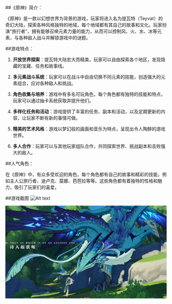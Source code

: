 ##《原神》简介：

《原神》是一款以幻想世界为背景的游戏，玩家将进入名为提瓦特（Teyvat）的奇幻大陆，探索各种风格独特的地域，每个地域都有其自己的故事和文化。玩家扮演“旅行者”，拥有能够召唤元素力量的能力，从而可以控制风、火、水、冰等元素，与各种敌人战斗并解锁游戏中的谜题。

##游戏特点：

1. **开放世界探索**：提瓦特大陆宏大而精美，玩家可以自由探索各个地区，发现隐藏的宝藏、任务和故事线。

2. **多元素战斗系统**：玩家可以在战斗中自由切换不同元素的技能，创造强大的元素组合，应对各种敌人和挑战。

3. **角色收集与培养**：游戏中有多名可玩角色，每个角色都有独特的技能和特点，玩家可以通过抽卡系统获取并提升他们。

4. **多样化任务和活动**：游戏提供了丰富的任务、副本和活动，以及定期更新的内容，让玩家不断有新的事情可做。

5. **精美的艺术风格**：游戏以梦幻般的画面和音乐为特点，呈现出令人陶醉的游戏世界。

6. **多人合作**：玩家可以与其他玩家组队合作，共同探索世界、挑战副本和击败强大的敌人。

##人气角色：

在《原神》中，有众多受欢迎的角色，每个角色都有自己的故事和精彩的技能，例如主人公旅行者、迪卢克、莫娜、芭芭拉等等。这些角色都有着独特的性格和魅力，吸引了玩家们的喜爱。

##游戏截图
![Alt text](image.png)

![Alt text](image-1.png)








